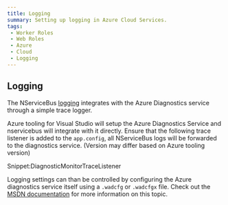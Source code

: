 ```yaml
---
title: Logging
summary: Setting up logging in Azure Cloud Services.
tags:
 - Worker Roles
 - Web Roles
 - Azure
 - Cloud
 - Logging
---
```


## Logging

The NServiceBus [logging](/nservicebus/logging/) integrates with the Azure Diagnostics service through a simple trace logger. 

Azure tooling for Visual Studio will setup the Azure Diagnostics Service and nservicebus will integrate with it directly. Ensure that the following trace listener is added to the `app.config`, all NServiceBus logs will be forwarded to the diagnostics service. (Version may differ based on Azure tooling version)

Snippet:DiagnosticMonitorTraceListener

Logging settings can than be controlled by configuring the Azure diagnostics service itself using a `.wadcfg` or `.wadcfgx` file. Check out the [MSDN documentation](https://msdn.microsoft.com/library/azure/hh411551.aspx) for more information on this topic.